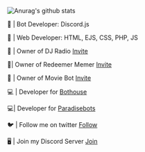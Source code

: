 
![Anurag's github stats](https://github-readme-stats.vercel.app/api?username=sgtharley5050&count_private=true)

🤖 | Bot Developer: Discord.js

💾 | Web Developer: HTML, EJS, CSS, PHP, JS

👑 | Owner of DJ Radio [Invite](https://discord.com/oauth2/authorize?client_id=758253727261524010&scope=bot&permissions=58191169)

👑| Owner of Redeemer Memer [Invite](https://discord.com/oauth2/authorize?client_id=780117264455958558&scope=bot&permissions=523329)

👑 | Owner of Movie Bot [Invite](https://discord.com/oauth2/authorize?client_id=776833362878529536&permissions=518208&scope=bot)

💻 | Developer for [Bothouse](https://bothouse.xyz/)

💻| Developer for [Paradisebots](https://paradisebots.net/)

🐦 | Follow me on twitter [Follow](https://twitter.com/Sgtharley50501)

🖥️ | Join my Discord Server [Join](https://discord.com/invite/49GtrEhpwx)
